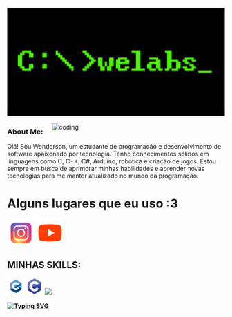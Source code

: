 
![MasterHead](banner.png)

<img align="right" alt="coding" width=400 src="git.gif">
<h3 aligh="left">About Me:</h3>
<p align="left">Olá! Sou Wenderson, um estudante de programação e desenvolvimento de software apaixonado por tecnologia. Tenho conhecimentos sólidos em linguagens como C, C++, C#, Arduino, robótica e criação de jogos. Estou sempre em busca de aprimorar minhas habilidades e aprender novas tecnologias para me manter atualizado no mundo da programação.</p>

<h1 align="left"><strong> Alguns lugares que eu uso :3</h1>
<p align="left">
<a href="https://www.instagram.com/_wendersonrafael/" target="blank"><img align="center" src="img/instagram.svg" alt="" height="64" width="64" /></a>
<a href="https://www.youtube.com/channel/UCAspHQsrLMt-gbOeRfV6Jpg" target="blank"><img align="center" src="img/youtube.svg" alt="" height="64" width="64" /></a>
</p>
<h2 align="left"><strong>MINHAS SKILLS:</h2>
<p align="left">
<img src="img/c++.svg" width = 40 />
<img src="img/c.svg" width = 40/>
<img src="img/c#.svg" width = 40/>

<a href="https://git.io/typing-svg"><img src="https://readme-typing-svg.demolab.com/?font=Fira+Code&pause=1000&color=E21D46&width=435&lines=Please+stand+by...;I+will+get+my+coffee." alt="Typing SVG" /></a>



